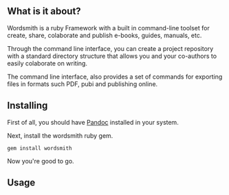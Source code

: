 ## What is it about?

Wordsmith is a ruby Framework with a built in command-line toolset for
create, share, colaborate and publish e-books, guides, manuals, etc.

Through the command line interface, you can create a project repository
with a standard directory structure that allows you and your co-authors to
easily colaborate on writing.

The command line interface, also provides a set of commands for
exporting files in formats such PDF, pubi and publishing online.

## Installing

First of all, you should have [Pandoc](http://johnmacfarlane.net/pandoc/installing.html) 
installed in your system.

Next, install the wordsmith ruby gem.

    gem install wordsmith

Now you're good to go.

## Usage
